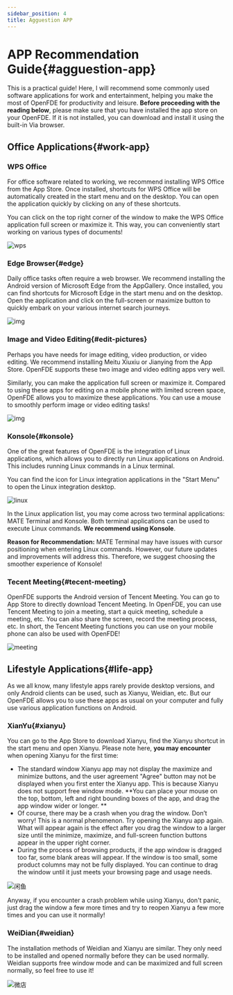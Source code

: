 ```yaml
---
sidebar_position: 4
title: Agguestion APP
---
```


# APP Recommendation Guide{#agguestion-app}

This is a practical guide! Here, I will recommend some commonly used software applications for work and entertainment, helping you make the most of OpenFDE for productivity and leisure. **Before proceeding with the reading below**, please make sure that you have installed the app store on your OpenFDE. If it is not installed, you can download and install it using the built-in Via browser.

## Office Applications{#work-app}

### WPS Office

For office software related to working, we recommend installing WPS Office from the App Store. Once installed, shortcuts for WPS Office will be automatically created in the start menu and on the desktop. You can open the application quickly by clicking on any of these shortcuts.

You can click on the top right corner of the window to make the WPS Office application full screen or maximize it. This way, you can conveniently start working on various types of documents!

![wps](./img/wps.png)

### Edge Browser{#edge}

Daily office tasks often require a web browser. We recommend installing the Android version of Microsoft Edge from the AppGallery. Once installed, you can find shortcuts for Microsoft Edge in the start menu and on the desktop. Open the application and click on the full-screen or maximize button to quickly embark on your various internet search journeys.

![img](./img/Edge.png)

### Image and Video Editing{#edit-pictures}

Perhaps you have needs for image editing, video production, or video editing. We recommend installing Meitu Xiuxiu or Jianying from the App Store. OpenFDE supports these two image and video editing apps very well.

Similarly, you can make the application full screen or maximize it. Compared to using these apps for editing on a mobile phone with limited screen space, OpenFDE allows you to maximize these applications. You can use a mouse to smoothly perform image or video editing tasks!

![img](./img/jianying.png)

### Konsole{#konsole}

One of the great features of OpenFDE is the integration of Linux applications, which allows you to directly run Linux applications on Android. This includes running Linux commands in a Linux terminal.

You can find the icon for Linux integration applications in the "Start Menu" to open the Linux integration desktop.

![linux](./img/net-start.png)

In the Linux application list, you may come across two terminal applications: MATE Terminal and Konsole. Both terminal applications can be used to execute Linux commands. **We recommend using Konsole**.

**Reason for Recommendation:** MATE Terminal may have issues with cursor positioning when entering Linux commands. However, our future updates and improvements will address this. Therefore, we suggest choosing the smoother experience of Konsole!

### Tecent Meeting{#tecent-meeting}

OpenFDE supports the Android version of Tencent Meeting. You can go to App Store to directly download Tencent Meeting. In OpenFDE, you can use Tencent Meeting to join a meeting, start a quick meeting, schedule a meeting, etc. You can also share the screen, record the meeting process, etc. In short, the Tencent Meeting functions you can use on your mobile phone can also be used with OpenFDE!

![meeting](./img/meeting.jpg)

## Lifestyle Applications{#life-app}

As we all know, many lifestyle apps rarely provide desktop versions, and only Android clients can be used, such as Xianyu, Weidian, etc. But our OpenFDE allows you to use these apps as usual on your computer and fully use various application functions on Android.

### XianYu{#xianyu}

You can go to the App Store to download Xianyu, find the Xianyu shortcut in the start menu and open Xianyu. Please note here, **you may encounter** when opening Xianyu for the first time:

- The standard window Xianyu app may not display the maximize and minimize buttons, and the user agreement "Agree" button may not be displayed when you first enter the Xianyu app. This is because Xianyu does not support free window mode. **You can place your mouse on the top, bottom, left and right bounding boxes of the app, and drag the app window wider or longer. **
- Of course, there may be a crash when you drag the window. Don’t worry! This is a normal phenomenon. Try opening the Xianyu app again. What will appear again is the effect after you drag the window to a larger size until the minimize, maximize, and full-screen function buttons appear in the upper right corner.
- During the process of browsing products, if the app window is dragged too far, some blank areas will appear. If the window is too small, some product columns may not be fully displayed. You can continue to drag the window until it just meets your browsing page and usage needs.

![闲鱼](./img/xianyu.png)

Anyway, if you encounter a crash problem while using Xianyu, don't panic, just drag the window a few more times and try to reopen Xianyu a few more times and you can use it normally!

### WeiDian{#weidian}

The installation methods of Weidian and Xianyu are similar. They only need to be installed and opened normally before they can be used normally. Weidian supports free window mode and can be maximized and full screen normally, so feel free to use it!

![微店](./img/weidian.png)
